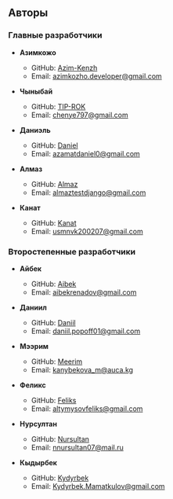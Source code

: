 ## Авторы

### Главные разработчики

- **Азимкожо**
    * GitHub: [Azim-Kenzh](https://github.com/Azim-Kenzh)
    * Email: <azimkozho.developer@gmail.com>


- **Чыныбай**
    * GitHub: [TIP-ROK](https://github.com/TIP-ROK)
    * Email: <chenye797@gmail.com>


- **Даниэль**
    * GitHub: [Daniel](https://github.com/azamatdaniel0)
    * Email: <azamatdaniel0@gmail.com>


- **Алмаз**
    * GitHub: [Almaz](https://github.com/sharshenaliev)
    * Email: <almaztestdjango@gmail.com>


- **Канат**
    * GitHub: [Kanat](https://github.com/KanHub02)
    * Email: <usmnvk200207@gmail.com>

### Второстепенные разработчики

- **Айбек**
    * GitHub: [Aibek](https://github.com/RikiTwiki)
    * Email: <aibekrenadov@gmail.com>


- **Даниил**
    * GitHub: [Daniil](https://github.com/daniilpopoff)
    * Email: <daniil.popoff01@gmail.com>


- **Мээрим**
    * GitHub: [Meerim](https://github.com/meerimkanybekova)
    * Email: <kanybekova_m@auca.kg>


- **Феликс**
    * GitHub: [Feliks](https://github.com/feliksKdm)
    * Email: <altymysovfeliks@gmail.com>


- **Нурсултан**
    * GitHub: [Nursultan](https://github.com/Nursmen)
    * Email: <nnursultan07@mail.ru>


- **Кыдырбек**
    * GitHub: [Kydyrbek](https://github.com/Kydyrbek97)
    * Email: <Kydyrbek.Mamatkulov@gmail.com>
